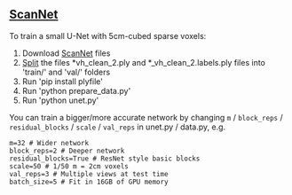 [ScanNet](http://www.scan-net.org/)
-------

To train a small U-Net with 5cm-cubed sparse voxels:

1. Download [ScanNet](http://www.scan-net.org/) files
2. [Split](https://github.com/ScanNet/ScanNet/tree/master/Tasks/Benchmark) the files *vh_clean_2.ply and *_vh_clean_2.labels.ply files into 'train/' and 'val/' folders
3. Run 'pip install plyfile'
4. Run 'python prepare_data.py'
5. Run 'python unet.py'

You can train a bigger/more accurate network by changing `m` / `block_reps` / `residual_blocks` / `scale` / `val_reps` in unet.py / data.py, e.g.
```
m=32 # Wider network
block_reps=2 # Deeper network
residual_blocks=True # ResNet style basic blocks
scale=50 # 1/50 m = 2cm voxels
val_reps=3 # Multiple views at test time
batch_size=5 # Fit in 16GB of GPU memory
```
